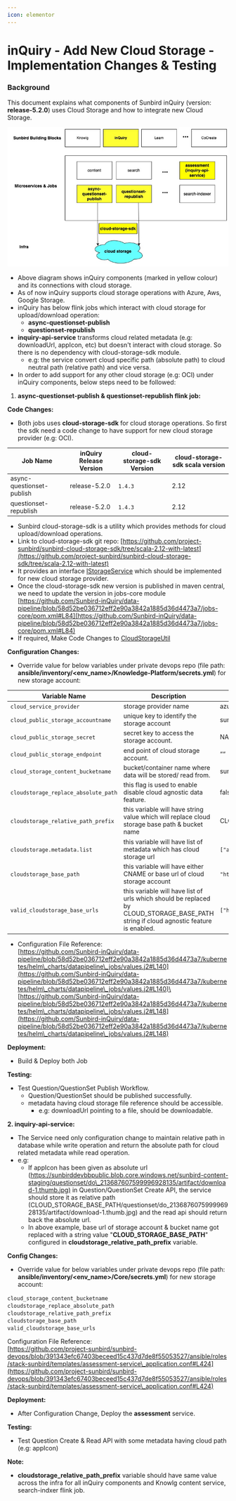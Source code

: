 ```yaml
---
icon: elementor
---
```


# inQuiry - Add New Cloud Storage - Implementation Changes & Testing

### Background <a href="#inquiry-addnewcloudstorage-implementationchanges-and-testing-background" id="inquiry-addnewcloudstorage-implementationchanges-and-testing-background"></a>

This document explains what components of Sunbird inQuiry (version: **release-5.2.0**) uses Cloud Storage and how to integrate new Cloud Storage.

![](../../../.gitbook/assets/3265855575.jpeg)

* Above diagram shows inQuiry components (marked in yellow colour) and its connections with cloud storage.
* As of now inQuiry supports cloud storage operations with Azure, Aws, Google Storage.
* inQuiry has below flink jobs which interact with cloud storage for upload/download operation:
  * **async-questionset-publish**
  * **questionset-republish**
* **inquiry-api-service** transforms cloud related metadata (e.g: downloadUrl, appIcon, etc) but doesn't interact with cloud storage. So there is no dependency with cloud-storage-sdk module.
  * e.g: the service convert cloud specific path (absolute path) to cloud neutral path (relative path) and vice versa.
* In order to add support for any other cloud storage (e.g: OCI) under inQuiry components, below steps need to be followed:

1. **async-questionset-publish & questionset-republish flink job:**

**Code Changes:**

* Both jobs uses **cloud-storage-sdk** for cloud storage operations. So first the sdk need a code change to have support for new cloud storage provider (e.g: OCI).

| **Job Name**              | **inQuiry Release Version** | **cloud-storage-sdk Version** | **cloud-storage-sdk scala version** |
| ------------------------- | --------------------------- | ----------------------------- | ----------------------------------- |
| async-questionset-publish | release-5.2.0               | `1.4.3`                       | 2.12                                |
| questionset-republish     | release-5.2.0               | `1.4.3`                       | 2.12                                |

* Sunbird cloud-storage-sdk is a utility which provides methods for cloud upload/download operations.
* Link to cloud-storage-sdk git repo: [https://github.com/project-sunbird/sunbird-cloud-storage-sdk/tree/scala-2.12-with-latest](https://github.com/project-sunbird/sunbird-cloud-storage-sdk/tree/scala-2.12-with-latest)
* It provides an interface [IStorageService](https://github.com/project-sunbird/sunbird-cloud-storage-sdk/blob/scala-2.12-with-latest/src/main/scala/org/sunbird/cloud/storage/IStorageService.scala) which should be implemented for new cloud storage provider.
* Once the cloud-storage-sdk new version is published in maven central, we need to update the version in jobs-core module [https://github.com/Sunbird-inQuiry/data-pipeline/blob/58d52be036712eff2e90a3842a1885d36d4473a7/jobs-core/pom.xml#L84](https://github.com/Sunbird-inQuiry/data-pipeline/blob/58d52be036712eff2e90a3842a1885d36d4473a7/jobs-core/pom.xml#L84)
* If required, Make Code Changes to [CloudStorageUtil](https://github.com/project-sunbird/knowledge-platform-jobs/blob/release-5.2.0/jobs-core/src/main/scala/org/sunbird/job/util/CloudStorageUtil.scala)

**Configuration Changes:**

* Override value for below variables under private devops repo (file path: **ansible/inventory/\<env\_name>/Knowledge-Platform/secrets.yml**) for new storage account:

| **Variable Name**                    | **Description**                                                                                                                          | **Example Value**                                                                        |
| ------------------------------------ | ---------------------------------------------------------------------------------------------------------------------------------------- | ---------------------------------------------------------------------------------------- |
| `cloud_service_provider`             | storage provider name                                                                                                                    | azure                                                                                    |
| `cloud_public_storage_accountname`   | unique key to identify the storage account                                                                                               | sunbirddevbbpublic                                                                       |
| `cloud_public_storage_secret`        | secret key to access the storage account.                                                                                                | NA                                                                                       |
| `cloud_public_storage_endpoint`      | end point of cloud storage account.                                                                                                      | ““                                                                                       |
| `cloud_storage_content_bucketname`   | bucket/container name where data will be stored/ read from.                                                                              | sunbird-content-dev                                                                      |
| `cloudstorage_replace_absolute_path` | this flag is used to enable disable cloud agnostic data feature.                                                                         | false                                                                                    |
| `cloudstorage_relative_path_prefix`  | this variable will have string value which will replace cloud storage base path & bucket name                                            | CLOUD\_STORAGE\_BASE\_PATH                                                               |
| `cloudstorage.metadata.list`         | this variable will have list of metadata which has cloud storage url                                                                     | `["appIcon","posterImage","artifactUrl","downloadUrl","variants","previewUrl","pdfUrl"]` |
| `cloudstorage_base_path`             | this variable will have either CNAME or base url of cloud storage account                                                                | `"https://sunbirddevbbpublic.blob.core.windows.net"`                                     |
| `valid_cloudstorage_base_urls`       | this variable will have list of urls which should be replaced by CLOUD\_STORAGE\_BASE\_PATH string if cloud agnostic feature is enabled. | `["https://sunbirddevbbpublic.blob.core.windows.net"]`                                   |

* Configuration File Reference:\
  [https://github.com/Sunbird-inQuiry/data-pipeline/blob/58d52be036712eff2e90a3842a1885d36d4473a7/kubernetes/helm\_charts/datapipeline\_jobs/values.j2#L140](https://github.com/Sunbird-inQuiry/data-pipeline/blob/58d52be036712eff2e90a3842a1885d36d4473a7/kubernetes/helm\_charts/datapipeline\_jobs/values.j2#L140)\
  [https://github.com/Sunbird-inQuiry/data-pipeline/blob/58d52be036712eff2e90a3842a1885d36d4473a7/kubernetes/helm\_charts/datapipeline\_jobs/values.j2#L148](https://github.com/Sunbird-inQuiry/data-pipeline/blob/58d52be036712eff2e90a3842a1885d36d4473a7/kubernetes/helm\_charts/datapipeline\_jobs/values.j2#L148)

**Deployment:**

* Build & Deploy both Job

**Testing:**

* Test Question/QuestionSet Publish Workflow.
  * Question/QuestionSet should be published successfully.
  * metadata having cloud storage file reference should be accessible.
    * e.g: downloadUrl pointing to a file, should be downloadable.

**2. inquiry-api-service:**

* The Service need only configuration change to maintain relative path in database while write operation and return the absolute path for cloud related metadata while read operation.
* e.g:
  * If appIcon has been given as absolute url ([https://sunbirddevbbpublic.blob.core.windows.net/sunbird-content-staging/questionset/do\_213687607599996928135/artifact/download-1.thumb.jpg)](https://sunbirddevbbpublic.blob.core.windows.net/sunbird-content-staging/questionset/do\_213687607599996928135/artifact/download-1.thumb.jpg\)) in Question/QuestionSet Create API, the service should store it as relative path (CLOUD\_STORAGE\_BASE\_PATH/questionset/do\_213687607599996928135/artifact/download-1.thumb.jpg) and the read api should return back the absolute url.
  * In above example, base url of storage account & bucket name got replaced with a string value "**CLOUD\_STORAGE\_BASE\_PATH**" configured in **cloudstorage\_relative\_path\_prefix** variable.

**Config Changes:**

* Override value for below variables under private devops repo (file path: **ansible/inventory/\<env\_name>/Core/secrets.yml**) for new storage account:

`cloud_storage_content_bucketname`\
`cloudstorage_replace_absolute_path`\
`cloudstorage_relative_path_prefix`\
`cloudstorage_base_path`\
`valid_cloudstorage_base_urls`

Configuration File Reference:\
[https://github.com/project-sunbird/sunbird-devops/blob/391343efc67403beceed15c437d7de8f55053527/ansible/roles/stack-sunbird/templates/assessment-service\_application.conf#L424](https://github.com/project-sunbird/sunbird-devops/blob/391343efc67403beceed15c437d7de8f55053527/ansible/roles/stack-sunbird/templates/assessment-service\_application.conf#L424)

**Deployment:**

* After Configuration Change, Deploy the **assessment** service.

**Testing:**

* Test Question Create & Read API with some metadata having cloud path (e.g: appIcon)

**Note:**

* **cloudstorage\_relative\_path\_prefix** variable should have same value across the infra for all inQuiry components and Knowlg content service, search-indxer flink job.
